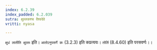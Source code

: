 ```yaml
---
index: 6.2.39
index_padded: 6.2.039
sutra: क्षुल्लकश्च वैश्वदेवे
vritti: nyasa

---
```

`क्षुधं लातीति क्षुल्लः` इति। `आतोऽनुपसर्गे कः` (3.2.3) इति कप्रत्ययः। `तोर्लि` (8.4.60) इति परसवर्णः।।